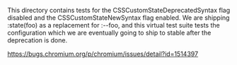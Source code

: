 This directory contains tests for the CSSCustomStateDeprecatedSyntax flag
disabled and the CSSCustomStateNewSyntax flag enabled. We are shipping
:state(foo) as a replacement for :--foo, and this virtual test suite tests the
configuration which we are eventually going to ship to stable after the
deprecation is done.

https://bugs.chromium.org/p/chromium/issues/detail?id=1514397
